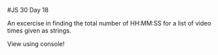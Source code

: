 #JS 30 Day 18

An excercise in finding the total number of HH:MM:SS for a list of video times given as strings.

View using console!
